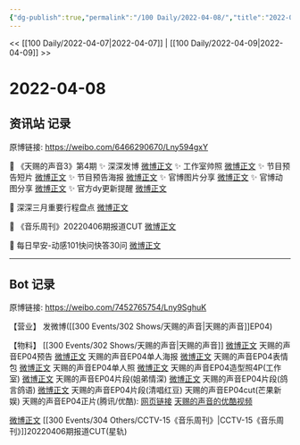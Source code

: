 ```yaml
---
{"dg-publish":true,"permalink":"/100 Daily/2022-04-08/","title":"2022-04-08","created":"2022-11-21T16:32:10.000+08:00","updated":"2023-04-11T14:46:34.000+08:00"}
---
```



<< [[100 Daily/2022-04-07\|2022-04-07]] | [[100 Daily/2022-04-09\|2022-04-09]] >>

# 2022-04-08

## 资讯站 记录

原博链接: https://weibo.com/6466290670/Lny594gxY

💫 《天赐的声音3》第4期
✨ 深深发博 [微博正文](https://m.weibo.cn/6466290670/4756090551798213)
✨ 工作室帅照 [微博正文](https://m.weibo.cn/6466290670/4756102954093888)
✨ 节目预告短片 [微博正文](https://m.weibo.cn/6466290670/4755922951341530)
✨ 节目预告海报 [微博正文](https://m.weibo.cn/6466290670/4755939120644444)
✨ 官博图片分享 [微博正文](https://m.weibo.cn/6466290670/4756032557683423)
✨ 官博动图分享 [微博正文](https://m.weibo.cn/6466290670/4755984176908544)
✨ 官方dy更新提醒 [微博正文](https://m.weibo.cn/6466290670/4756101654907166)

💫 深深三月重要行程盘点 [微博正文](https://m.weibo.cn/6466290670/4755974726617777)

💫 《音乐周刊》20220406期报道CUT [微博正文](https://m.weibo.cn/6466290670/4756080263694464)

💫 每日早安-动感101快问快答30问 [微博正文](https://m.weibo.cn/6466290670/4755895668181988)

---
## Bot 记录

原博链接: https://weibo.com/7452765754/Lny9SghuK

【营业】
[](https://m.weibo.cn/1736988591/4756089788961015) 发微博([[300 Events/302 Shows/天赐的声音\|天赐的声音]]EP04)

【物料】
[[300 Events/302 Shows/天赐的声音\|天赐的声音]]
[微博正文](https://m.weibo.cn/1315706994/4755920212726293) 天赐的声音EP04预告
[微博正文](https://m.weibo.cn/1315706994/4755935329256623) 天赐的声音EP04单人海报
[微博正文](https://m.weibo.cn/1315706994/4755980615681120) 天赐的声音EP04表情包
[微博正文](https://m.weibo.cn/1315706994/4756025904989452) 天赐的声音EP04单人照
[微博正文](https://m.weibo.cn/7478855230/4756102157173008) 天赐的声音EP04造型照4P(工作室)
[微博正文](https://m.weibo.cn/1315706994/4756116711411703) 天赐的声音EP04片段(姐弟情深)
[微博正文](https://m.weibo.cn/5876797510/4756113541301126) 天赐的声音EP04片段(鸽言鸽语)
[微博正文](https://m.weibo.cn/5876797510/4756133316659460) 天赐的声音EP04片段(清唱红豆)
[](https://m.weibo.cn/1591169702/4756131333018852) 天赐的声音EP04cut(芒果新娱)
天赐的声音EP04正片(腾讯/优酷):
[网页链接](https://weibo.cn/sinaurl?u=http%3A%2F%2Fm.v.qq.com%2Fx%2Fcover%2Fm%2Fmzc002009bzrr2j%2Fu0042ya2wsf.html%3F%26url_from%3Dshare%26second_share%3D0%26share_from%3Dsina%26pgid%3Dpage_detail%26mod_id%3Dmod_toolbar_new)
[天赐的声音的优酷视频](https://weibo.cn/sinaurl?u=https%3A%2F%2Fv.youku.com%2Fv_show%2Fid_XNTIwNTM0NjgyNA%3D%3D.html%3Fsharefrom%3Diphone%26scene%3Dlong%26playMode%3Dnormal%26sharekey%3D6731b2c8677dbbebdfa81101007abd913)

[微博正文](https://m.weibo.cn/6466290670/4756080263694464) [[300 Events/304 Others/CCTV-15《音乐周刊》\|CCTV-15《音乐周刊》]]20220406期报道CUT(星轨)
